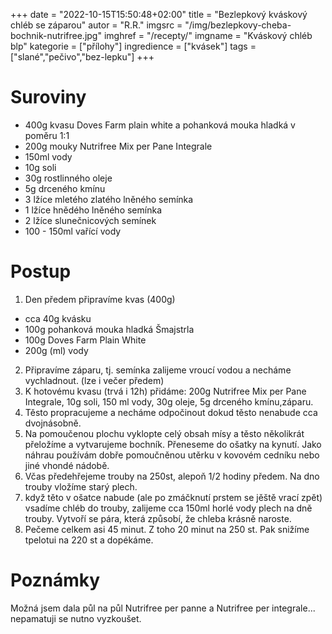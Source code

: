 
+++
date = "2022-10-15T15:50:48+02:00"
title = "Bezlepkový kváskový chléb se záparou"
autor = "R.R."
imgsrc = "/img/bezlepkovy-cheba-bochnik-nutrifree.jpg"
imghref = "/recepty/"
imgname = "Kváskový chléb blp"
kategorie = ["přílohy"]
ingredience = ["kvásek"]
tags = ["slané","pečivo","bez-lepku"]
+++

# Suroviny

- 400g kvasu Doves Farm plain white a pohanková mouka hladká v poměru 1:1
- 200g mouky Nutrifree Mix per Pane Integrale
- 150ml vody
- 10g soli
- 30g rostlinného oleje
- 5g drceného kmínu
- 3 lžíce mletého zlatého lněného semínka
- 1 lžíce hnědého lněného semínka
- 2 lžíce slunečnicových semínek
- 100 - 150ml vařící vody

# Postup
1. Den předem připravíme kvas (400g)
- cca 40g kvásku
- 100g pohanková mouka hladká Šmajstrla
- 100g Doves Farm Plain White
- 200g (ml) vody
2. Připravíme záparu, tj. semínka zalijeme vroucí vodou a necháme vychladnout. (lze i večer předem)
3. K hotovému kvasu (trvá i 12h) přidáme: 200g Nutrifree Mix per Pane Integrale, 10g soli, 150 ml vody, 30g oleje, 5g drceného kmínu,záparu.
4. Těsto propracujeme a necháme odpočinout dokud těsto nenabude cca dvojnásobně.
5. Na pomoučenou plochu vyklopte celý obsah mísy a těsto několikrát přeložíme a vytvarujeme bochník. Přeneseme do ošatky na kynutí. Jako náhrau používám dobře pomoučněnou utěrku v kovovém cedníku nebo jiné vhondé nádobě. 
6. Včas předehřejeme trouby na 250st, alepoň 1/2 hodiny předem. Na dno trouby vložíme starý plech.
7. když těto v ošatce nabude (ale po zmáčknutí prstem se jěště vrací zpět) vsadíme chléb do trouby, zalijeme cca 150ml horlé vody plech na dně trouby. Vytvoří se pára, která způsobí, že chleba krásně naroste.
8. Pečeme celkem asi 45 minut. Z toho 20 minut na 250 st. Pak snižíme tpelotui na 220 st a dopékáme.


# Poznámky
Možná jsem dala půl na půl Nutrifree per panne a Nutrifree per integrale... nepamatuji se nutno vyzkoušet.